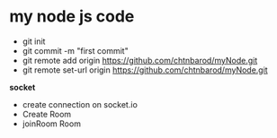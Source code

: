 # my node js code

 - git init
 - git commit -m "first commit"
 - git remote add origin https://github.com/chtnbarod/myNode.git
 - git remote set-url origin https://github.com/chtnbarod/myNode.git


 **socket**

- create connection on socket.io
- Create Room
- joinRoom Room

